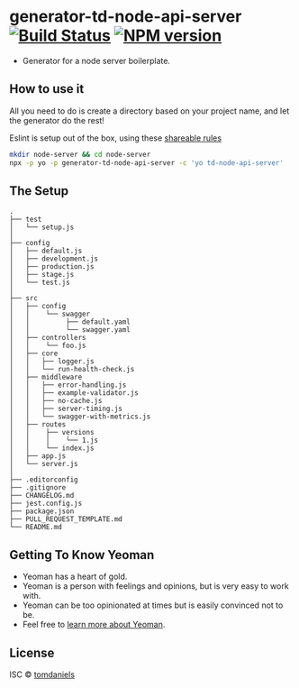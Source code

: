 # generator-td-node-api-server [![Build Status](https://travis-ci.com/tomdaniels/generator-td-node-api-server.svg?branch=master)](https://travis-ci.com/tomdaniels/generator-td-node-api-server) [![NPM version][npm-image]][npm-url]

- Generator for a node server boilerplate.

## How to use it

All you need to do is create a directory based on your project name, and let the generator do the rest!

Eslint is setup out of the box, using these [shareable rules](https://github.com/tomdaniels/td-eslint-config)

```bash
mkdir node-server && cd node-server
npx -p yo -p generator-td-node-api-server -c 'yo td-node-api-server'
```

## The Setup

```
.
├── test
│   └── setup.js
│
├── config
│   ├── default.js
│   ├── development.js
│   ├── production.js
│   ├── stage.js
│   └── test.js
│
├── src
│   ├── config
│   │    └── swagger
│   │         ├── default.yaml
│   │         └── swagger.yaml
│   ├── controllers
│   │    └── foo.js
│   ├── core
│   │   ├── logger.js
│   │   └── run-health-check.js
│   ├── middleware
│   │   ├── error-handling.js
│   │   ├── example-validator.js
│   │   ├── no-cache.js
│   │   ├── server-timing.js
│   │   └── swagger-with-metrics.js
│   ├── routes
│   │    ├── versions
│   │    │    └── 1.js
│   │    └── index.js
│   ├── app.js
│   └── server.js
│
├── .editorconfig
├── .gitignore
├── CHANGELOG.md
├── jest.config.js
├── package.json
├── PULL_REQUEST_TEMPLATE.md
└── README.md
```

## Getting To Know Yeoman

 * Yeoman has a heart of gold.
 * Yeoman is a person with feelings and opinions, but is very easy to work with.
 * Yeoman can be too opinionated at times but is easily convinced not to be.
 * Feel free to [learn more about Yeoman](http://yeoman.io/).

## License

ISC © [tomdaniels](https://www.github.com/tomdaniels)


[npm-image]: https://badge.fury.io/js/generator-td-node-api-server.svg
[npm-url]: https://npmjs.org/package/generator-td-node-api-server
